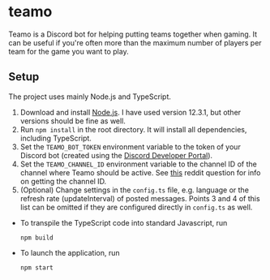 # teamo
Teamo is a Discord bot for helping putting teams together when gaming. It can be useful if you're often more than the maximum number of players per team for the game you want to play.

## Setup
The project uses mainly Node.js and TypeScript. 
1. Download and install [Node.js](https://nodejs.org/en/). I have used version 12.3.1, but other versions should be fine as well.
2. Run `npm install` in the root directory. It will install all dependencies, including TypeScript.
3. Set the `TEAMO_BOT_TOKEN` environment variable to the token of your Discord bot (created using the [Discord Developer Portal](https://discordapp.com/developers/applications/)).
4. Set the `TEAMO_CHANNEL_ID` environment variable to the channel ID of the channel where Teamo should be active. See [this](https://www.reddit.com/r/discordapp/comments/50thqr/finding_channel_id/) reddit question for info on getting the channel ID. 
5. (Optional) Change settings in the `config.ts` file, e.g. language or the refresh rate (updateInterval) of posted messages. Points 3 and 4 of this list can be omitted if they are configured directly in `config.ts` as well.

- To transpile the TypeScript code into standard Javascript, run
  ```
  npm build
  ```

- To launch the application, run
  ```
  npm start
  ```
